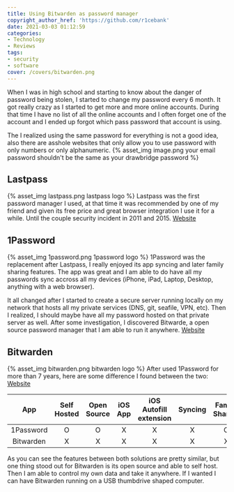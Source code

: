 ```yaml
---
title: Using Bitwarden as password manager
copyright_author_href: 'https://github.com/r1cebank'
date: 2021-03-03 01:12:59
categories:
- Technology
- Reviews
tags:
- security
- software
cover: /covers/bitwarden.png
---
```

When I was in high school and starting to know about the danger of password being stolen, I started to change my password every 6 month. It got really crazy as I started to get more and more online accounts. During that time I have no list of all the online accounts and I often forget one of the account and I ended up forgot which pass password that account is using.

The I realized using the same password for everything is not a good idea, also there are asshole websites that only allow you to use password with only numbers or only alphanumeric.
{% asset_img image.png your email password shouldn't be the same as your drawbridge password %}
## Lastpass
{% asset_img lastpass.png lastpass logo %}
Lastpass was the first password manager I used, at that time it was recommended by one of my friend and given its free price and great browser integration I use it for a while. Until the couple security incident in 2011 and 2015.
[Website](https://www.lastpass.com/)

## 1Password
{% asset_img 1password.png 1password logo %}
1Password was the replacement after Lastpass, I really enjoyed its app syncing and later family sharing features. The app was great and I am able to do have all my passwords sync accross all my devices (iPhone, iPad, Laptop, Desktop, anything with a web browser).

It all changed after I started to create a secure server running locally on my network that hosts all my private services (DNS, git, seafile, VPN, etc). Then I realized, I should maybe have all my password hosted on that private server as well. After some investigation, I discovered Bitwarde, a open source password manager that I am able to run it anywhere.
[Website](https://1password.com/)
## Bitwarden
{% asset_img bitwarden.png bitwarden logo %}
After used 1Password for more than 7 years, here are some difference I found between the two:
[Website](https://bitwarden.com/)

|   App   | Self Hosted | Open Source | iOS App | iOS Autofill extension | Syncing | Family Sharing | Browser Extension | Linux Support |
|:---------:|:-----------:|:-----------:|:-------:|:----------------------:|:-------:|:--------------:|:-----------------:|---------------|
| 1Password |      O      |      O      |    X    |            X           |    X    |        O       |         X         | X             |
| Bitwarden |      X      |      X      |    X    |            X           |    X    |        X       |         X         | X             |

As you can see the features between both solutions are pretty similar, but one thing stood out for Bitwarden is its open source and able to self host. Then I am able to control my own data and take it anywhere. If I wanted I can have Bitwarden running on a USB thumbdrive shaped computer.
